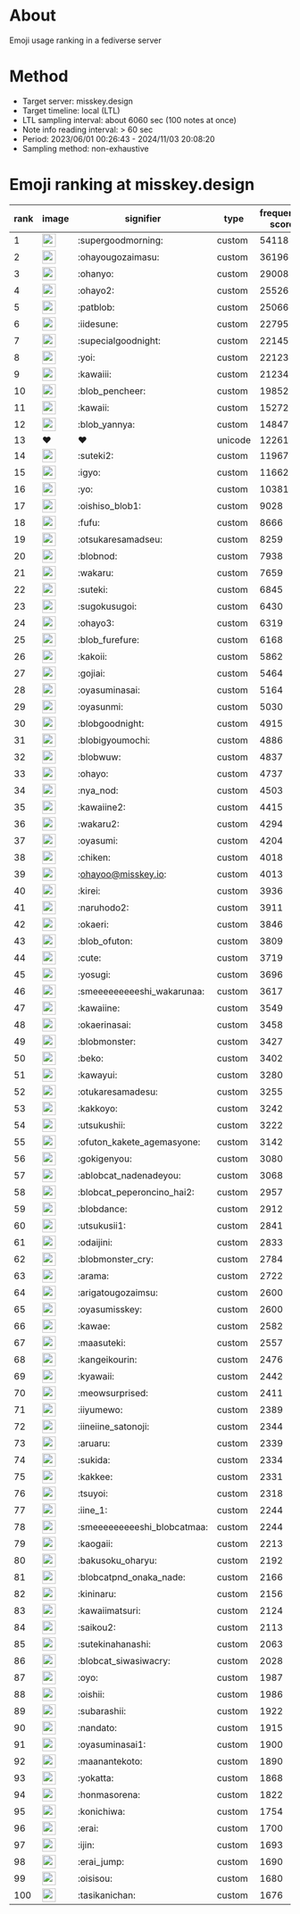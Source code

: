 # About
Emoji usage ranking in a fediverse server

# Method
- Target server: misskey.design
- Target timeline: local (LTL)
- LTL sampling interval: about 6060 sec (100 notes at once)
- Note info reading interval: > 60 sec
- Period: 2023/06/01 00:26:43 - 2024/11/03 20:08:20 
- Sampling method: non-exhaustive

# Emoji ranking at misskey.design

|rank|image|signifier|type|frequency score|
|----|----|----|----|----|
|1|<img height="24" src="https://misskey.design/emoji/supergoodmorning.webp">|:supergoodmorning:|custom|54118|
|2|<img height="24" src="https://misskey.design/emoji/ohayougozaimasu.webp">|:ohayougozaimasu:|custom|36196|
|3|<img height="24" src="https://misskey.design/emoji/ohanyo.webp">|:ohanyo:|custom|29008|
|4|<img height="24" src="https://misskey.design/emoji/ohayo2.webp">|:ohayo2:|custom|25526|
|5|<img height="24" src="https://misskey.design/emoji/patblob.webp">|:patblob:|custom|25066|
|6|<img height="24" src="https://misskey.design/emoji/iidesune.webp">|:iidesune:|custom|22795|
|7|<img height="24" src="https://misskey.design/emoji/supecialgoodnight.webp">|:supecialgoodnight:|custom|22145|
|8|<img height="24" src="https://misskey.design/emoji/yoi.webp">|:yoi:|custom|22123|
|9|<img height="24" src="https://misskey.design/emoji/kawaiii.webp">|:kawaiii:|custom|21234|
|10|<img height="24" src="https://misskey.design/emoji/blob_pencheer.webp">|:blob_pencheer:|custom|19852|
|11|<img height="24" src="https://misskey.design/emoji/kawaii.webp">|:kawaii:|custom|15272|
|12|<img height="24" src="https://misskey.design/emoji/blob_yannya.webp">|:blob_yannya:|custom|14847|
|13|❤|❤|unicode|12261|
|14|<img height="24" src="https://misskey.design/emoji/suteki2.webp">|:suteki2:|custom|11967|
|15|<img height="24" src="https://misskey.design/emoji/igyo.webp">|:igyo:|custom|11662|
|16|<img height="24" src="https://misskey.design/emoji/yo.webp">|:yo:|custom|10381|
|17|<img height="24" src="https://misskey.design/emoji/oishiso_blob1.webp">|:oishiso_blob1:|custom|9028|
|18|<img height="24" src="https://misskey.design/emoji/fufu.webp">|:fufu:|custom|8666|
|19|<img height="24" src="https://misskey.design/emoji/otsukaresamadseu.webp">|:otsukaresamadseu:|custom|8259|
|20|<img height="24" src="https://misskey.design/emoji/blobnod.webp">|:blobnod:|custom|7938|
|21|<img height="24" src="https://misskey.design/emoji/wakaru.webp">|:wakaru:|custom|7659|
|22|<img height="24" src="https://misskey.design/emoji/suteki.webp">|:suteki:|custom|6845|
|23|<img height="24" src="https://misskey.design/emoji/sugokusugoi.webp">|:sugokusugoi:|custom|6430|
|24|<img height="24" src="https://misskey.design/emoji/ohayo3.webp">|:ohayo3:|custom|6319|
|25|<img height="24" src="https://misskey.design/emoji/blob_furefure.webp">|:blob_furefure:|custom|6168|
|26|<img height="24" src="https://misskey.design/emoji/kakoii.webp">|:kakoii:|custom|5862|
|27|<img height="24" src="https://misskey.design/emoji/gojiai.webp">|:gojiai:|custom|5464|
|28|<img height="24" src="https://misskey.design/emoji/oyasuminasai.webp">|:oyasuminasai:|custom|5164|
|29|<img height="24" src="https://misskey.design/emoji/oyasunmi.webp">|:oyasunmi:|custom|5030|
|30|<img height="24" src="https://misskey.design/emoji/blobgoodnight.webp">|:blobgoodnight:|custom|4915|
|31|<img height="24" src="https://misskey.design/emoji/blobigyoumochi.webp">|:blobigyoumochi:|custom|4886|
|32|<img height="24" src="https://misskey.design/emoji/blobwuw.webp">|:blobwuw:|custom|4837|
|33|<img height="24" src="https://misskey.design/emoji/ohayo.webp">|:ohayo:|custom|4737|
|34|<img height="24" src="https://misskey.design/emoji/nya_nod.webp">|:nya_nod:|custom|4503|
|35|<img height="24" src="https://misskey.design/emoji/kawaiine2.webp">|:kawaiine2:|custom|4415|
|36|<img height="24" src="https://misskey.design/emoji/wakaru2.webp">|:wakaru2:|custom|4294|
|37|<img height="24" src="https://misskey.design/emoji/oyasumi.webp">|:oyasumi:|custom|4204|
|38|<img height="24" src="https://misskey.design/emoji/chiken.webp">|:chiken:|custom|4018|
|39|<img height="24" src="https://misskey.design/emoji/ohayoo.webp">|:ohayoo@misskey.io:|custom|4013|
|40|<img height="24" src="https://misskey.design/emoji/kirei.webp">|:kirei:|custom|3936|
|41|<img height="24" src="https://misskey.design/emoji/naruhodo2.webp">|:naruhodo2:|custom|3911|
|42|<img height="24" src="https://misskey.design/emoji/okaeri.webp">|:okaeri:|custom|3846|
|43|<img height="24" src="https://misskey.design/emoji/blob_ofuton.webp">|:blob_ofuton:|custom|3809|
|44|<img height="24" src="https://misskey.design/emoji/cute.webp">|:cute:|custom|3719|
|45|<img height="24" src="https://misskey.design/emoji/yosugi.webp">|:yosugi:|custom|3696|
|46|<img height="24" src="https://misskey.design/emoji/smeeeeeeeeeshi_wakarunaa.webp">|:smeeeeeeeeeshi_wakarunaa:|custom|3617|
|47|<img height="24" src="https://misskey.design/emoji/kawaiine.webp">|:kawaiine:|custom|3549|
|48|<img height="24" src="https://misskey.design/emoji/okaerinasai.webp">|:okaerinasai:|custom|3458|
|49|<img height="24" src="https://misskey.design/emoji/blobmonster.webp">|:blobmonster:|custom|3427|
|50|<img height="24" src="https://misskey.design/emoji/beko.webp">|:beko:|custom|3402|
|51|<img height="24" src="https://misskey.design/emoji/kawayui.webp">|:kawayui:|custom|3280|
|52|<img height="24" src="https://misskey.design/emoji/otukaresamadesu.webp">|:otukaresamadesu:|custom|3255|
|53|<img height="24" src="https://misskey.design/emoji/kakkoyo.webp">|:kakkoyo:|custom|3242|
|54|<img height="24" src="https://misskey.design/emoji/utsukushii.webp">|:utsukushii:|custom|3222|
|55|<img height="24" src="https://misskey.design/emoji/ofuton_kakete_agemasyone.webp">|:ofuton_kakete_agemasyone:|custom|3142|
|56|<img height="24" src="https://misskey.design/emoji/gokigenyou.webp">|:gokigenyou:|custom|3080|
|57|<img height="24" src="https://misskey.design/emoji/ablobcat_nadenadeyou.webp">|:ablobcat_nadenadeyou:|custom|3068|
|58|<img height="24" src="https://misskey.design/emoji/blobcat_peperoncino_hai2.webp">|:blobcat_peperoncino_hai2:|custom|2957|
|59|<img height="24" src="https://misskey.design/emoji/blobdance.webp">|:blobdance:|custom|2912|
|60|<img height="24" src="https://misskey.design/emoji/utsukusii1.webp">|:utsukusii1:|custom|2841|
|61|<img height="24" src="https://misskey.design/emoji/odaijini.webp">|:odaijini:|custom|2833|
|62|<img height="24" src="https://misskey.design/emoji/blobmonster_cry.webp">|:blobmonster_cry:|custom|2784|
|63|<img height="24" src="https://misskey.design/emoji/arama.webp">|:arama:|custom|2722|
|64|<img height="24" src="https://misskey.design/emoji/arigatougozaimsu.webp">|:arigatougozaimsu:|custom|2600|
|65|<img height="24" src="https://misskey.design/emoji/oyasumisskey.webp">|:oyasumisskey:|custom|2600|
|66|<img height="24" src="https://misskey.design/emoji/kawae.webp">|:kawae:|custom|2582|
|67|<img height="24" src="https://misskey.design/emoji/maasuteki.webp">|:maasuteki:|custom|2557|
|68|<img height="24" src="https://misskey.design/emoji/kangeikourin.webp">|:kangeikourin:|custom|2476|
|69|<img height="24" src="https://misskey.design/emoji/kyawaii.webp">|:kyawaii:|custom|2442|
|70|<img height="24" src="https://misskey.design/emoji/meowsurprised.webp">|:meowsurprised:|custom|2411|
|71|<img height="24" src="https://misskey.design/emoji/iiyumewo.webp">|:iiyumewo:|custom|2389|
|72|<img height="24" src="https://misskey.design/emoji/iineiine_satonoji.webp">|:iineiine_satonoji:|custom|2344|
|73|<img height="24" src="https://misskey.design/emoji/aruaru.webp">|:aruaru:|custom|2339|
|74|<img height="24" src="https://misskey.design/emoji/sukida.webp">|:sukida:|custom|2334|
|75|<img height="24" src="https://misskey.design/emoji/kakkee.webp">|:kakkee:|custom|2331|
|76|<img height="24" src="https://misskey.design/emoji/tsuyoi.webp">|:tsuyoi:|custom|2318|
|77|<img height="24" src="https://misskey.design/emoji/iine_1.webp">|:iine_1:|custom|2244|
|78|<img height="24" src="https://misskey.design/emoji/smeeeeeeeeeshi_blobcatmaa.webp">|:smeeeeeeeeeshi_blobcatmaa:|custom|2244|
|79|<img height="24" src="https://misskey.design/emoji/kaogaii.webp">|:kaogaii:|custom|2213|
|80|<img height="24" src="https://misskey.design/emoji/bakusoku_oharyu.webp">|:bakusoku_oharyu:|custom|2192|
|81|<img height="24" src="https://misskey.design/emoji/blobcatpnd_onaka_nade.webp">|:blobcatpnd_onaka_nade:|custom|2166|
|82|<img height="24" src="https://misskey.design/emoji/kininaru.webp">|:kininaru:|custom|2156|
|83|<img height="24" src="https://misskey.design/emoji/kawaiimatsuri.webp">|:kawaiimatsuri:|custom|2124|
|84|<img height="24" src="https://misskey.design/emoji/saikou2.webp">|:saikou2:|custom|2113|
|85|<img height="24" src="https://misskey.design/emoji/sutekinahanashi.webp">|:sutekinahanashi:|custom|2063|
|86|<img height="24" src="https://misskey.design/emoji/blobcat_siwasiwacry.webp">|:blobcat_siwasiwacry:|custom|2028|
|87|<img height="24" src="https://misskey.design/emoji/oyo.webp">|:oyo:|custom|1987|
|88|<img height="24" src="https://misskey.design/emoji/oishii.webp">|:oishii:|custom|1986|
|89|<img height="24" src="https://misskey.design/emoji/subarashii.webp">|:subarashii:|custom|1922|
|90|<img height="24" src="https://misskey.design/emoji/nandato.webp">|:nandato:|custom|1915|
|91|<img height="24" src="https://misskey.design/emoji/oyasuminasai1.webp">|:oyasuminasai1:|custom|1900|
|92|<img height="24" src="https://misskey.design/emoji/maanantekoto.webp">|:maanantekoto:|custom|1890|
|93|<img height="24" src="https://misskey.design/emoji/yokatta.webp">|:yokatta:|custom|1868|
|94|<img height="24" src="https://misskey.design/emoji/honmasorena.webp">|:honmasorena:|custom|1822|
|95|<img height="24" src="https://misskey.design/emoji/konichiwa.webp">|:konichiwa:|custom|1754|
|96|<img height="24" src="https://misskey.design/emoji/erai.webp">|:erai:|custom|1700|
|97|<img height="24" src="https://misskey.design/emoji/ijin.webp">|:ijin:|custom|1693|
|98|<img height="24" src="https://misskey.design/emoji/erai_jump.webp">|:erai_jump:|custom|1690|
|99|<img height="24" src="https://misskey.design/emoji/oisisou.webp">|:oisisou:|custom|1680|
|100|<img height="24" src="https://misskey.design/emoji/tasikanichan.webp">|:tasikanichan:|custom|1676|
